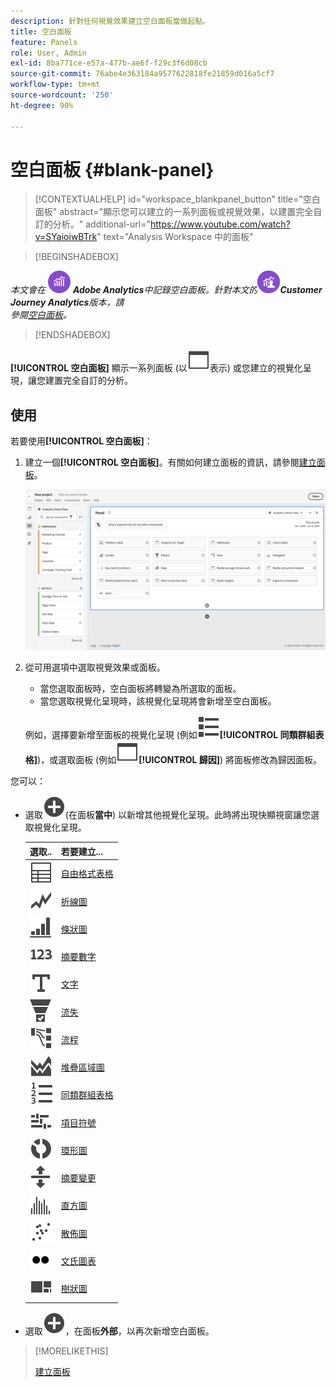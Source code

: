 ```yaml
---
description: 針對任何視覺效果建立空白面板當做起點。
title: 空白面板
feature: Panels
role: User, Admin
exl-id: 8ba771ce-e57a-477b-ae6f-f29c3f6d08cb
source-git-commit: 76abe4e363184a9577622818fe21859d016a5cf7
workflow-type: tm+mt
source-wordcount: '250'
ht-degree: 90%

---
```


# 空白面板 {#blank-panel}

<!-- markdownlint-disable MD034 -->

>[!CONTEXTUALHELP]
>id="workspace_blankpanel_button"
>title="空白面板"
>abstract="顯示您可以建立的一系列面板或視覺效果，以建置完全自訂的分析。"
>additional-url="https://www.youtube.com/watch?v=SYaioiwBTrk" text="Analysis Workspace 中的面板"

<!-- markdownlint-enable MD034 -->


>[!BEGINSHADEBOX]

_本文會在_ ![AdobeAnalytics](/help/assets/icons/AdobeAnalytics.svg) _**Adobe Analytics**&#x200B;中記錄空白面板。針對本文的&#x200B;_![CustomerJourneyAnalytics](/help/assets/icons/CustomerJourneyAnalytics.svg)_**Customer Journey Analytics**版本，請_<br/>_&#x200B;參閱[空白面板](https://experienceleague.adobe.com/en/docs/analytics/analyze/analysis-workspace/panels/blank-panel)。_

>[!ENDSHADEBOX]


**[!UICONTROL 空白面板]** 顯示一系列面板 (以![WebPage](/help/assets/icons/WebPage.svg)表示) 或您建立的視覺化呈現，讓您建置完全自訂的分析。

## 使用

若要使用&#x200B;**[!UICONTROL 空白面板]**：

1. 建立一個&#x200B;**[!UICONTROL 空白面板]**。有關如何建立面板的資訊，請參閱[建立面板](panels.md#create-a-panel)。

   ![Create a panel](assets/create-panel.png)



1. 從可用選項中選取視覺效果或面板。


   * 當您選取面板時，空白面板將轉變為所選取的面板。
   * 當您選取視覺化呈現時，該視覺化呈現將會新增至空白面板。

   例如，選擇要新增至面板的視覺化呈現 (例如![ViewList](/help/assets/icons/ViewList.svg)**[!UICONTROL 同類群組表格]**)，或選取面板 (例如![WebPage](/help/assets/icons/WebPage.svg)**[!UICONTROL 歸因]**) 將面板修改為歸因面板。



您可以：

* 選取![AddCircle](/help/assets/icons/AddCircle.svg)(在面板&#x200B;**當中**) 以新增其他視覺化呈現。此時將出現快顯視窗讓您選取視覺化呈現。

  | 選取.. | 若要建立... |
  |---|---|
  | ![Table](/help/assets/icons/Table.svg) | [自由格式表格](/help/analyze/analysis-workspace/visualizations/freeform-table/freeform-table.md) |
  | ![Line](/help/assets/icons/GraphTrend.svg) | [折線圖](/help/analyze/analysis-workspace/visualizations/line.md) |
  | ![GraphBarVertical](/help/assets/icons/GraphBarVertical.svg) | [條狀圖](/help/analyze/analysis-workspace/visualizations/bar.md) |
  | ![123](/help/assets/icons/123.svg) | [摘要數字](/help/analyze/analysis-workspace/visualizations/summary-number-change.md) |
  | ![Text](/help/assets/icons/Text.svg) | [文字](/help/analyze/analysis-workspace/visualizations/text.md) |
  | ![ConversionFunnel](/help/assets/icons/ConversionFunnel.svg) | [流失](/help/analyze/analysis-workspace/visualizations/fallout/fallout-flow.md) |
  | ![Workflow](/help/assets/icons/GraphPathing.svg) | [流程](/help/analyze/analysis-workspace/visualizations/c-flow/flow.md) |
  | ![GraphAreaStacked](/help/assets/icons/GraphAreaStacked.svg) | [堆疊區域圖](/help/analyze/analysis-workspace/visualizations/area.md) |
  | ![TextNumbered](/help/assets/icons/TextNumbered.svg) | [同類群組表格](/help/analyze/analysis-workspace/visualizations/cohort-table/t-cohort.md) |
  | ![GraphBullet](/help/assets/icons/GraphBullet.svg) | [項目符號](/help/analyze/analysis-workspace/visualizations/bullet-graph.md) |
  | ![GraphDonut](/help/assets/icons/GraphDonut.svg) | [環形圖](/help/analyze/analysis-workspace/visualizations/donut.md) |
  | ![MoveUpDown](/help/assets/icons/MoveUpDown.svg) | [摘要變更](/help/analyze/analysis-workspace/visualizations/summary-number-change.md) |
  | ![Histogram](/help/assets/icons/Histogram.svg) | [直方圖](/help/analyze/analysis-workspace/visualizations/histogram.md) |
  | ![GraphScatter](/help/assets/icons/GraphScatter.svg) | [散佈圖](/help/analyze/analysis-workspace/visualizations/scatterplot.md) |
  | ![Type](/help/assets/icons/TwoDots.svg) | [文氏圖表](/help/analyze/analysis-workspace/visualizations/venn.md) |
  | ![GraphTree](/help/assets/icons/GraphTree.svg) | [樹狀圖](/help/analyze/analysis-workspace/visualizations/treemap.md) |

* 選取![AddCircle](/help/assets/icons/AddCircle.svg)，在面板&#x200B;**外部**，以再次新增空白面板。


>[!MORELIKETHIS]
>
>[建立面板](/help/analyze/analysis-workspace/c-panels/panels.md#create-a-panel)
>

